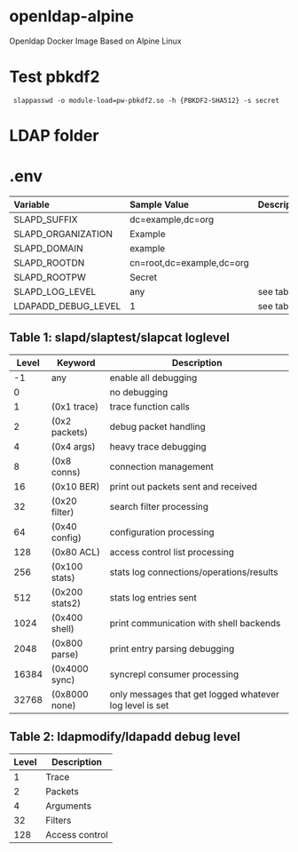 # openldap-alpine
Openldap Docker Image Based on Alpine Linux


# Test pbkdf2
```
 slappasswd -o module-load=pw-pbkdf2.so -h {PBKDF2-SHA512} -s secret
```

# LDAP folder

# .env

| Variable | Sample Value | Description |
| :----------- | :------------- | :----------------- |
|SLAPD_SUFFIX | dc=example,dc=org | |
|SLAPD_ORGANIZATION | Example | |
|SLAPD_DOMAIN|example||
|SLAPD_ROOTDN|cn=root,dc=example,dc=org||
|SLAPD_ROOTPW|Secret||
|SLAPD_LOG_LEVEL|any | see table 1|
|LDAPADD_DEBUG_LEVEL | 1 | see table 2 |

## Table 1: slapd/slaptest/slapcat loglevel
|Level|Keyword|Description|
|----|-----------|---------------|
|-1|	any|	enable all debugging|
|0|	 |	no debugging|
|1|	(0x1 trace)|	trace function calls|
|2|	(0x2 packets)|	debug packet handling|
|4|	(0x4 args)|	heavy trace debugging|
|8|	(0x8 conns)|	connection management|
|16|	(0x10 BER)|	print out packets sent and received|
|32|	(0x20 filter)|	search filter processing|
|64|	(0x40 config)|	configuration processing|
|128|	(0x80 ACL)|	access control list processing|
|256|	(0x100 stats)|stats log connections/operations/results|
|512|	(0x200 stats2)|	stats log entries sent|
|1024|	(0x400 shell)|	print communication with shell backends|
|2048|	(0x800 parse)|	print entry parsing debugging|
|16384|	(0x4000 sync)|	syncrepl consumer processing|
|32768|	(0x8000 none)|	only messages that get logged whatever log level is set|

## Table 2: ldapmodify/ldapadd debug level
|Level|Description|
|---|--------| 
|1|Trace|
|2|Packets|
|4|Arguments|
|32|Filters|
|128|Access control| 

